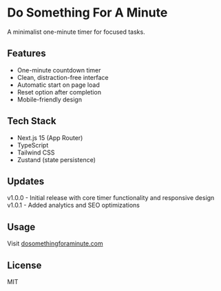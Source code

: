 # Do Something For A Minute

A minimalist one-minute timer for focused tasks.

## Features

- One-minute countdown timer
- Clean, distraction-free interface
- Automatic start on page load
- Reset option after completion
- Mobile-friendly design

## Tech Stack

- Next.js 15 (App Router)
- TypeScript
- Tailwind CSS
- Zustand (state persistence)

## Updates

v1.0.0 - Initial release with core timer functionality and responsive design
v1.0.1 - Added analytics and SEO optimizations

## Usage

Visit [dosomethingforaminute.com](https://dosomethingforaminute.com)

## License

MIT
